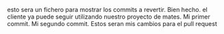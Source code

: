 esto sera un fichero para mostrar los commits a revertir. Bien hecho. el cliente ya puede seguir utilizando nuestro proyecto de mates. Mi primer commit. Mi segundo commit. Estos seran mis cambios para el pull request 
